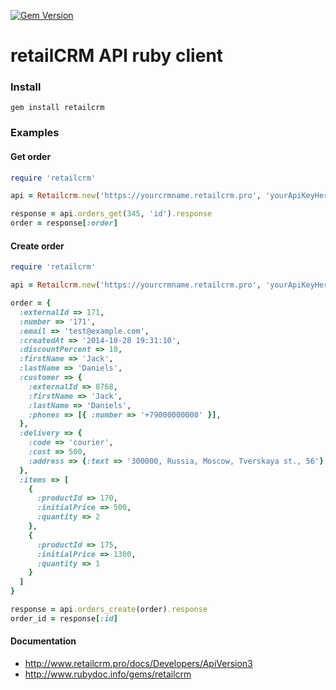 [![Gem Version](https://badge.fury.io/rb/retailcrm.svg)](http://badge.fury.io/rb/retailcrm)

retailCRM API ruby client
=========================


### Install

```
gem install retailcrm
```

### Examples

#### Get order

```ruby
require 'retailcrm'

api = Retailcrm.new('https://yourcrmname.retailcrm.pro', 'yourApiKeyHere')

response = api.orders_get(345, 'id').response
order = response[:order]

```

#### Create order

```ruby
require 'retailcrm'

api = Retailcrm.new('https://yourcrmname.retailcrm.pro', 'yourApiKeyHere')

order = {
  :externalId => 171,
  :number => '171',
  :email => 'test@example.com',
  :createdAt => '2014-10-28 19:31:10',
  :discountPercent => 10,
  :firstName => 'Jack',
  :lastName => 'Daniels',
  :customer => {
    :externalId => 8768,
    :firstName => 'Jack',
    :lastName => 'Daniels',
    :phones => [{ :number => '+79000000000' }],
  },
  :delivery => {
    :code => 'courier',
    :cost => 500,
    :address => {:text => '300000, Russia, Moscow, Tverskaya st., 56'}
  },
  :items => [
    {
      :productId => 170,
      :initialPrice => 500,
      :quantity => 2
    },
    {
      :productId => 175,
      :initialPrice => 1300,
      :quantity => 1
    }
  ]
}

response = api.orders_create(order).response
order_id = response[:id]

```

#### Documentation

* http://www.retailcrm.pro/docs/Developers/ApiVersion3
* http://www.rubydoc.info/gems/retailcrm
